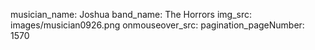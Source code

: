 musician_name: Joshua
band_name: The Horrors
img_src: images/musician0926.png
onmouseover_src: 
pagination_pageNumber: 1570